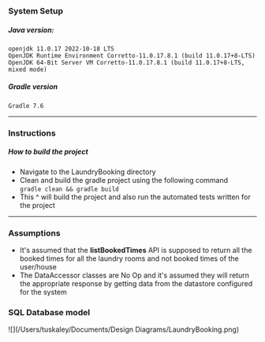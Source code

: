 ### System Setup

##### Java version:

```
openjdk 11.0.17 2022-10-18 LTS  
OpenJDK Runtime Environment Corretto-11.0.17.8.1 (build 11.0.17+8-LTS)  
OpenJDK 64-Bit Server VM Corretto-11.0.17.8.1 (build 11.0.17+8-LTS, mixed mode)
```

##### Gradle version

```
Gradle 7.6
```

___

### Instructions

##### How to build the project

- Navigate to the LaundryBooking directory
- Clean and build the gradle project using the following command  
  `gradle clean && gradle build`
- This ^ will build the project and also run the automated tests written for the project

___

### Assumptions

- It's assumed that the **listBookedTimes** API is supposed to return all the booked times for all the laundry rooms and not booked times of the
  user/house
- The DataAccessor classes are No Op and it's assumed they will return the appropriate response by getting data from the datastore configured for the
  system

### SQL Database model

![](/Users/tuskaley/Documents/Design Diagrams/LaundryBooking.png)

